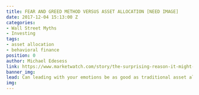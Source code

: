 ```yaml
---
title: FEAR AND GREED METHOD VERSUS ASSET ALLOCATION [NEED IMAGE]
date: 2017-12-04 15:13:00 Z
categories:
- Wall Street Myths
- Investing
tags:
- asset allocation
- behavioral finance
position: 0
author: Michael Edesess
link: https://www.marketwatch.com/story/the-surprising-reason-it-might-be-ok-to-give-in-to-greed-and-fear-2017-12-01?siteid=rss&rss=1
banner_img: 
lead: Can leading with your emotions be as good as traditional asset allocation?
img: 
---
```


